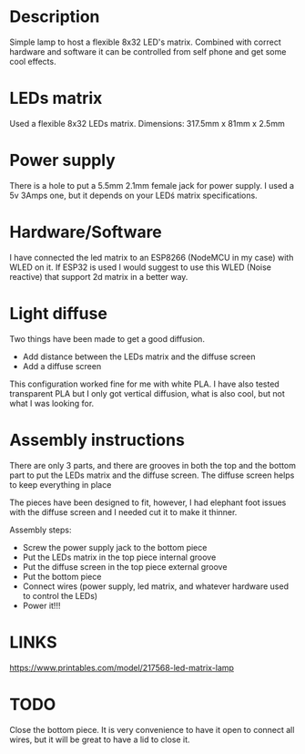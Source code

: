 # Description

Simple lamp to host a flexible 8x32 LED's matrix. Combined with correct hardware and software it can be controlled from self phone and get some cool effects.

# LEDs matrix

Used a flexible 8x32 LEDs matrix. Dimensions: 317.5mm x 81mm x 2.5mm

# Power supply

There is a hole to put a 5.5mm 2.1mm female jack for power supply. I used a 5v 3Amps one, but it depends on your LEDś matrix specifications.

# Hardware/Software

I have connected the led matrix to an ESP8266 (NodeMCU in my case) with WLED on it. If ESP32 is used I would suggest to use this WLED (Noise reactive) that support 2d matrix in a better way.

# Light diffuse

Two things have been made to get a good diffusion. 

* Add distance between the LEDs matrix and the diffuse screen
* Add a diffuse screen

This configuration worked fine for me with white PLA. I have also tested transparent PLA but I only got vertical diffusion, what is also cool, but not what I was looking for.

# Assembly instructions

There are only 3 parts, and there are grooves in both the top and the bottom part to put the LEDs matrix and the diffuse screen. The diffuse screen helps to keep everything in place

The pieces have been designed to fit, however, I had elephant foot issues with the diffuse screen and I needed cut it to make it thinner.

Assembly steps:

* Screw the power supply jack to the bottom piece
* Put the LEDs matrix in the top piece internal groove
* Put the diffuse screen in the  top piece external groove
* Put the bottom piece
* Connect wires (power supply, led matrix, and whatever hardware used to control the LEDs)
* Power it!!!

# LINKS

https://www.printables.com/model/217568-led-matrix-lamp

# TODO

Close the bottom piece. It is very convenience to have it open to connect all wires, but it will be great to have a lid to close it.

